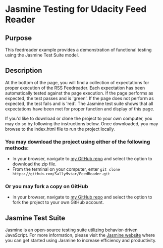 # Jasmine Testing for Udacity Feed Reader

## Purpose

This feedreader example provides a demonstration of functional testing using the Jasmine Test Suite model.

## Description

At the bottom of the page, you will find a collection of expectations for proper execution of the RSS Feedreader.  Each expectation has been automatically tested against the page execution.  If the page performs as expected, the test passes and is 'green'.  If the page does not perform as expected, the test fails and is 'red'.  The Jasmine test suite shows that all expectations have been met for proper function and display of this page.


If you'd like to download or clone the project to your own computer, you may do so by following the instructions below.  Once downloaded, you may browse to the index.html file to run the project locally.


### You may download the project using either of the following methods:
* In your browser, navigate to [my GitHub repo](https://github.com/SallyMstar/FeedReader.git) and select the option to download the zip file.
* From the terminal on your computer, enter ` git clone https://github.com/SallyMstar/FeedReader.git `

### Or you may fork a copy on GitHub
* In your browser, navigate to [my GitHub repo](https://github.com/SallyMstar/FeedReader.git) and select the option to fork the project to your own GitHub account.

## Jasmine Test Suite

Jasmine is an open-source testing suite utilizing behavior-driven JavaScript.  For more information, please visit the [Jasmine website](https://jasmine.github.io/) where you can get started using Jasmine to increase efficiency and productivity.